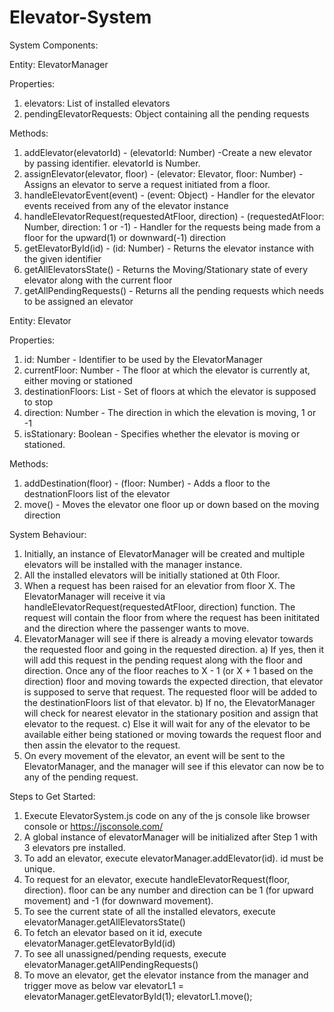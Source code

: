 # Elevator-System

System Components:

Entity: ElevatorManager

Properties:
1. elevators: List of installed elevators
2. pendingElevatorRequests: Object containing all the pending requests

Methods:
1. addElevator(elevatorId) - (elevatorId: Number) -Create a new elevator by passing identifier. elevatorId is Number.
2. assignElevator(elevator, floor) - (elevator: Elevator, floor: Number) - Assigns an elevator to serve a request initiated from a floor.
3. handleElevatorEvent(event) - (event: Object) - Handler for the elevator events received from any of the elevator instance
4. handleElevatorRequest(requestedAtFloor, direction) - (requestedAtFloor: Number, direction: 1 or -1) - Handler for the requests being made from a floor for the upward(1) or downward(-1) direction
5. getElevatorById(id) - (id: Number) - Returns the elevator instance with the given identifier
6. getAllElevatorsState() - Returns the Moving/Stationary state of every elevator along with the current floor
7. getAllPendingRequests() - Returns all the pending requests which needs to be assigned an elevator


Entity: Elevator

Properties:
1. id: Number - Identifier to be used by the ElevatorManager
2. currentFloor: Number - The floor at which the elevator is currently at, either moving or stationed
3. destinationFloors: List - Set of floors at which the elevator is supposed to stop
4. direction: Number - The direction in which the elevation is moving, 1 or -1
5. isStationary: Boolean - Specifies whether the elevator is moving or stationed.

Methods:
1. addDestination(floor) - (floor: Number) - Adds a floor to the destnationFloors list of the elevator
2. move() - Moves the elevator one floor up or down based on the moving direction



System Behaviour:

1. Initially, an instance of ElevatorManager will be created and multiple elevators will be installed with the manager instance.
2. All the installed elevators will be initially stationed at 0th Floor.
3. When a request has been raised for an elevatior from floor X. The ElevatorManager will receive it via handleElevatorRequest(requestedAtFloor, direction) function. The request will contain the floor from where the request has been inititated and the direction where the passenger wants to move.
4. ElevatorManager will see if there is already a moving elevator towards the requested floor and going in the requested direction.
a) If yes, then it will add this request in the pending request along with the floor and direction. Once any of the floor reaches to X - 1 (or X + 1 based on the direction) floor and moving towards the expected direction, that elevator is supposed to serve that request. The requested floor will be added to the destinationFloors list of that elevator.
b) If no, the ElevatorManager will check for nearest elevator in the stationary position and assign that elevator to the request.
c) Else it will wait for any of the elevator to be available either being stationed or moving towards the request floor and then assin the elevator to the request.
5. On every movement of the elevator, an event will be sent to the ElevatorManager, and the manager will see if this elevator can now be to any of the pending request.



Steps to Get Started:
1. Execute ElevatorSystem.js code on any of the js console like browser console or https://jsconsole.com/
2. A global instance of elevatorManager will be initialized after Step 1 with 3 elevators pre installed.
3. To add an elevator, execute elevatorManager.addElevator(id). id must be unique.
4. To request for an elevator, execute handleElevatorRequest(floor, direction). floor can be any number and direction can be 1 (for upward movement) and -1 (for downward movement).
5. To see the current state of all the installed elevators, execute elevatorManager.getAllElevatorsState()
6. To fetch an elevator based on it id, execute elevatorManager.getElevatorById(id)
7. To see all unassigned/pending requests, execute elevatorManager.getAllPendingRequests()
8. To move an elevator, get the elevator instance from the manager and trigger move as below
    var elevatorL1 = elevatorManager.getElevatorById(1);
    elevatorL1.move(); 